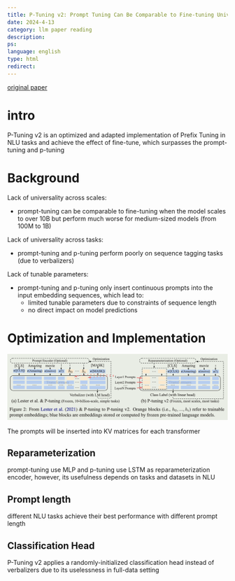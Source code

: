 ```yaml
---
title: P-Tuning v2: Prompt Tuning Can Be Comparable to Fine-tuning Universally Across Scales and Tasks
date: 2024-4-13
category: llm paper reading
description:
ps:
language: english
type: html
redirect:
---
```


<a href="https://arxiv.org/pdf/2110.07602.pdf">original paper</a>


# intro

P-Tuning v2 is an optimized and adapted implementation of Prefix Tuning in NLU tasks and achieve the effect of fine-tune, which surpasses the prompt-tuning and p-tuning

# Background

Lack of universality across scales:

- prompt-tuning can be comparable to fine-tuning when the model scales to over 10B but perform much worse for medium-sized models (from 100M to 1B)

Lack of universality across tasks:

- prompt-tuning and p-tuning perform poorly  on sequence tagging tasks (due to verbalizers)

Lack of tunable parameters:

- prompt-tuning and p-tuning only insert continuous prompts into the input embedding sequences, which lead to:
  - limited tunable parameters due to constraints of sequence length
  - no direct impact on model predictions

# Optimization and Implementation

![90](./pic/llmpost/ptuning2/diff.png)

The prompts will be inserted into KV matrices for each transformer

## Reparameterization

prompt-tuning use MLP and p-tuning use LSTM as reparameterization encoder, however, its usefulness depends on tasks and datasets in NLU

## Prompt length

different NLU tasks achieve their best performance with different prompt length

## Classification Head

P-Tuning v2 applies a randomly-initialized classification head instead of verbalizers due to its uselessness in full-data setting


